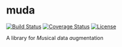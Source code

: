 muda
====
[![Build Status](https://travis-ci.org/bmcfee/muda.svg?branch=master)](https://travis-ci.org/bmcfee/muda)
[![Coverage Status](https://coveralls.io/repos/bmcfee/muda/badge.svg?branch=master&service=github)](https://coveralls.io/github/bmcfee/muda?branch=master)
[![License](https://img.shields.io/github/license/bmcfee/muda.svg)]()

A library for *Mu*sical *d*ata *a*ugmentation
